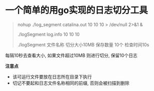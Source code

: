 # 一个简单的用go实现的日志切分工具

> nohup ./log_segment catalina.out 10 10 10 > /dev/null 2>&1 &
> 
> ./logSegment log.info 	10				10				10
> 
> ./logSegment 文件名称		切分大小10MB		保存数量 10个		检查时间10s

每隔10秒去查看大小, 如果文件超过10MB 则进行切分, 保留10个日志

**注意点**

- 该可运行文件要放在日志所在目录下执行
- 切记不要起和日志文件名称相同的前缀, 否则会被扫描到删除